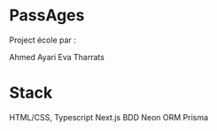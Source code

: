 # PassAges

Project école par :

Ahmed Ayari
Eva Tharrats

# Stack
HTML/CSS, Typescript
Next.js
BDD Neon
ORM Prisma
